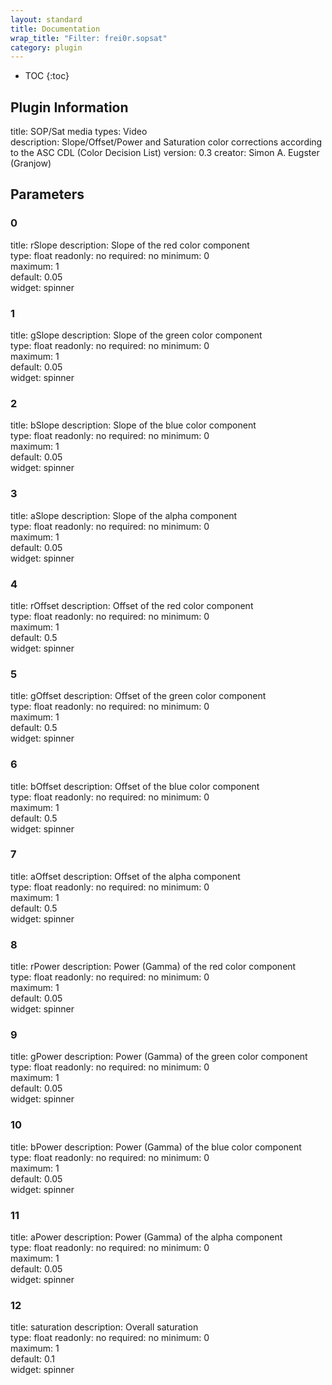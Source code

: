 ```yaml
---
layout: standard
title: Documentation
wrap_title: "Filter: frei0r.sopsat"
category: plugin
---
```

* TOC
{:toc}

## Plugin Information

title: SOP/Sat
media types:
Video  
description: Slope/Offset/Power and Saturation color corrections according to the ASC CDL (Color Decision List)
version: 0.3
creator: Simon A. Eugster (Granjow)

## Parameters

### 0

title: rSlope  description:
Slope of the red color component  
type: float
readonly: no
required: no
minimum: 0  
maximum: 1  
default: 0.05  
widget: spinner  

### 1

title: gSlope  description:
Slope of the green color component  
type: float
readonly: no
required: no
minimum: 0  
maximum: 1  
default: 0.05  
widget: spinner  

### 2

title: bSlope  description:
Slope of the blue color component  
type: float
readonly: no
required: no
minimum: 0  
maximum: 1  
default: 0.05  
widget: spinner  

### 3

title: aSlope  description:
Slope of the alpha component  
type: float
readonly: no
required: no
minimum: 0  
maximum: 1  
default: 0.05  
widget: spinner  

### 4

title: rOffset  description:
Offset of the red color component  
type: float
readonly: no
required: no
minimum: 0  
maximum: 1  
default: 0.5  
widget: spinner  

### 5

title: gOffset  description:
Offset of the green color component  
type: float
readonly: no
required: no
minimum: 0  
maximum: 1  
default: 0.5  
widget: spinner  

### 6

title: bOffset  description:
Offset of the blue color component  
type: float
readonly: no
required: no
minimum: 0  
maximum: 1  
default: 0.5  
widget: spinner  

### 7

title: aOffset  description:
Offset of the alpha component  
type: float
readonly: no
required: no
minimum: 0  
maximum: 1  
default: 0.5  
widget: spinner  

### 8

title: rPower  description:
Power (Gamma) of the red color component  
type: float
readonly: no
required: no
minimum: 0  
maximum: 1  
default: 0.05  
widget: spinner  

### 9

title: gPower  description:
Power (Gamma) of the green color component  
type: float
readonly: no
required: no
minimum: 0  
maximum: 1  
default: 0.05  
widget: spinner  

### 10

title: bPower  description:
Power (Gamma) of the blue color component  
type: float
readonly: no
required: no
minimum: 0  
maximum: 1  
default: 0.05  
widget: spinner  

### 11

title: aPower  description:
Power (Gamma) of the alpha component  
type: float
readonly: no
required: no
minimum: 0  
maximum: 1  
default: 0.05  
widget: spinner  

### 12

title: saturation  description:
Overall saturation  
type: float
readonly: no
required: no
minimum: 0  
maximum: 1  
default: 0.1  
widget: spinner  

